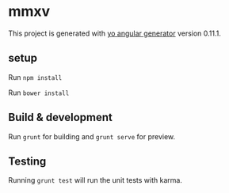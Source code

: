 # mmxv

This project is generated with [yo angular generator](https://github.com/yeoman/generator-angular)
version 0.11.1.

## setup

Run `npm install` 

Run `bower install` 

## Build & development

Run `grunt` for building and `grunt serve` for preview.

## Testing

Running `grunt test` will run the unit tests with karma.
